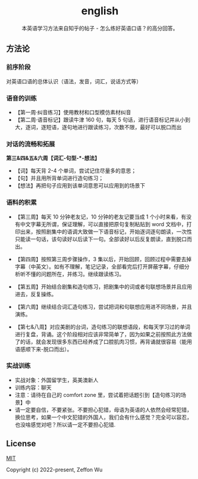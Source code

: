 <h1 align="center"><a src="https://english.zeffon.cn">english</a></h1>

<div align="center">
本英语学习方法来自知乎的帖子 - <a src="https://www.zhihu.com/question/20097263">怎么练好英语口语？</a>的高分回答。
</div>

## 方法论

### 前序阶段

对英语口语的总体认识（语法，发音，词汇，说话方式等）

### 语音的训练

- 【第一周·纠音练习】使用教材和口型模仿素材纠音
- 【第二周·语音标记】跟读牛津 160 句，每天 5 句话，进行语音标记并从小到大，逐词，逐短语，逐句地进行跟读练习，次数不限，最好可以脱口而出

### 对话的流畅和拓展

**第三&四&五&六周【词汇-句型-\*-想法】**

- 【词】每天背 2-4 个单词，尝试记住尽量多的意思；
- 【句】并且用所背单词进行造句练习；
- 【想法】再把句子应用到该单词意思可以应用到的场景下

### 语料的积累

- 【第三周】每天 10 分钟老友记，10 分钟的老友记要当成 1 个小时来看，有没有中文字幕无所谓，保证理解，可以直接把原句复制粘贴到 word 文档中，打印出来，按照剧集中的语调大致做一下语音标记，开始逐词逐句朗读，一次性只能读一句话，该句读好以后读下一句。全部读好以后反复朗读，直到脱口而出。

- 【第四周】按照第三周步骤操作，3 集以后，开始回顾，回顾过程中需要去掉字幕（中英文）。如有不理解，笔记记录，全部看完后打开屏蔽字幕，仔细分析听不懂的问题所在，并练习。继续跟读练习。

- 【第五周】开始结合剧集和造句练习，把剧集中的词或者句联想场景并且应用进去，反复操练。

- 【第六周】继续结合词汇造句练习，尝试把词和句联想应用进不同场景，并且演练。

- 【第七&八周】对应美剧的台词，造句练习的联想语段，和每天学习过的单词进行复盘，背诵。这个阶段相对应该非常简单了，因为如果之前按照此方法做了的话，就会发现很多东西已经养成了口腔肌肉习惯，再背诵就很容易（能用语感顺下来-脱口而出）。

### 实战训练

- 实战对象：外国留学生，英美澳新人
- 训练内容：聊天
- 注意：请待在自己的 comfort zone 里，尝试着把话题引到【造句练习的场景】中
- 请一定要自信，不要紧张。不要担心犯错，母语为英语的人依然会经常犯错，换位思考，如果一个中文犯错的外国人，我们会有什么感觉？完全可以容忍，也没啥感觉对吧？所以请一定不要担心犯错.

## License

[MIT](https://opensource.org/licenses/MIT)

Copyright (c) 2022-present, Zeffon Wu

